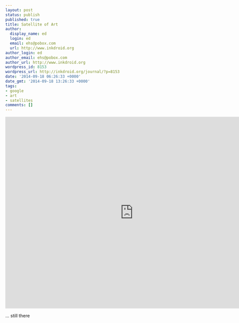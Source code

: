 ```yaml
---
layout: post
status: publish
published: true
title: Satellite of Art
author:
  display_name: ed
  login: ed
  email: ehs@pobox.com
  url: http://www.inkdroid.org
author_login: ed
author_email: ehs@pobox.com
author_url: http://www.inkdroid.org
wordpress_id: 8153
wordpress_url: http://inkdroid.org/journal/?p=8153
date: '2014-09-18 06:26:33 +0000'
date_gmt: '2014-09-18 13:26:33 +0000'
tags:
- google
- art
- satellites
comments: []
---
```


<p><iframe src="https://www.google.com/maps/embed?pb=!1m10!1m8!1m3!1d1589.448647362392!2d-112.6694107!3d41.4374347!3m2!1i1024!2i768!4f13.1!5e1!3m2!1sen!2sus!4v1411042952882" width="800" height="600" frameborder="0" style="border:0"></iframe></p>
<p>... still there</p>
